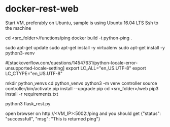 # docker-rest-web

Start VM, preferably on Ubuntu, sample is using Ubuntu 16.04 LTS
Ssh to the machine

cd <src_folder>/functions/ping
docker build -t python-ping .

sudo apt-get update
sudo apt-get install -y virtualenv
sudo apt-get install -y python3-venv

#[stackoverflow.com/questions/14547631/python-locale-error-unsupported-locale-setting]
export LC_ALL="en_US.UTF-8"
export LC_CTYPE="en_US.UTF-8"

mkdir python_venvs
cd python_venvs
python3 -m venv controller
source controller/bin/activate
pip install --upgrade pip
cd <src_folder>/web
pip3 install -r requirements.txt

python3 flask_rest.py

open browser on http://<VM_IP>:5002:/ping and you should get {"status": "successfull", "msg": "This is returned ping"}
